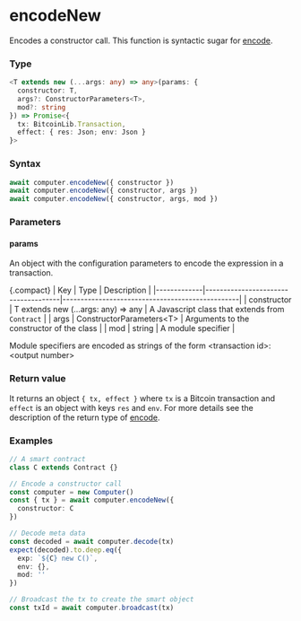 # encodeNew

Encodes a constructor call. This function is syntactic sugar for [encode](./encode.md).

### Type
```ts
<T extends new (...args: any) => any>(params: {
  constructor: T,
  args?: ConstructorParameters<T>,
  mod?: string
}) => Promise<{
  tx: BitcoinLib.Transaction,
  effect: { res: Json; env: Json }
}>
```

### Syntax
```js
await computer.encodeNew({ constructor })
await computer.encodeNew({ constructor, args })
await computer.encodeNew({ constructor, args, mod })
```

### Parameters

#### params
An object with the configuration parameters to encode the expression in a transaction.

{.compact}
| Key         | Type                                | Description                                     |
|-------------|-------------------------------------|-------------------------------------------------|
| constructor | T extends new (...args: any) => any | A Javascript class that extends from `Contract` |
| args        | ConstructorParameters\<T\>          | Arguments to the constructor of the class       |
| mod         | string                              | A module specifier                              |



Module specifiers are encoded as strings of the form \<transaction id\>:\<output number\>

### Return value

It returns an object `{ tx, effect }` where `tx` is a Bitcoin transaction and `effect` is an object with keys `res` and `env`. For more details see the description of the return type of [encode](./encode.md).

### Examples
```ts
// A smart contract
class C extends Contract {}

// Encode a constructor call
const computer = new Computer()
const { tx } = await computer.encodeNew({
  constructor: C
})

// Decode meta data
const decoded = await computer.decode(tx)
expect(decoded).to.deep.eq({
  exp: `${C} new C()`,
  env: {},
  mod: ''
})

// Broadcast the tx to create the smart object
const txId = await computer.broadcast(tx)
```